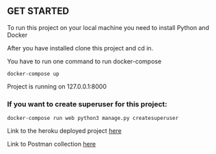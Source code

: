 ## **GET STARTED**
To run this project on your local machine you need to install Python and Docker

After you have installed clone this project and cd in.

You have to run one command to run docker-compose

`docker-compose up`

Project is running on 127.0.0.1:8000 

### If you want to create superuser for this project:

`docker-compose run web python3 manage.py createsuperuser`

Link to the heroku deployed project [here]()

Link to Postman collection [here]()
